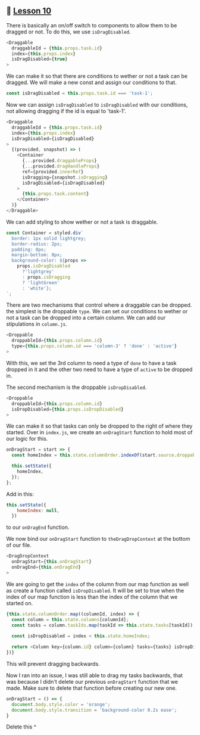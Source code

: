 ## :movie_camera: [Lesson 10](https://egghead.io/lessons/react-conditionally-allow-movement-using-react-beautiful-dnd-draggable-and-droppable-props)

There is basically an on/off switch to components to allow them to be dragged or not. To do this, we use `isDragDisabled`.

```js
<Draggable 
  draggableId = {this.props.task.id} 
  index={this.props.index}
  isDragDisabled={true}
>
```

We can make it so that there are conditions to wether or not a task can be dragged. We will make a new const and assign our conditions to that. 

```js
const isDragDisabled = this.props.task.id === 'task-1';
```

Now we can assign `isDragDisabled` to `isDragDisabled` with our conditions, not allowing dragging if the id is equal to 'task-1'.

```js
<Draggable 
  draggableId = {this.props.task.id} 
  index={this.props.index}
  isDragDisabled={isDragDisabled}
>
  {(provided, snapshot) => (
    <Container
      {...provided.draggableProps}
      {...provided.dragHandleProps}
      ref={provided.innerRef}
      isDragging={snapshot.isDragging}
      isDragDisabled={isDragDisabled}
    >
      {this.props.task.content}
    </Container>
  )}
</Draggable>
```

We can add styling to show wether or not a task is draggable. 

```js
const Container = styled.div`
  border: 1px solid lightgrey;
  border-radius: 2px;
  padding: 8px;
  margin-bottom: 8px;
  background-color: ${props => 
    props.isDragDisabled
      ?'lightgrey'
      : props.isDragging 
      ? 'lightGreen' 
      : 'white'};
`;
```

There are two mechanisms that control where a draggable can be dropped. the simplest is the droppable `type`. We can set our conditions to wether or not a task can be dropped into a certain column. We can add our stipulations in `column.js`.

```js
<Droppable 
  droppableId={this.props.column.id}
  type={this.props.column.id === 'column-3' ? 'done' : 'active'}
>
```

With this, we set the 3rd column to need a type of `done` to have a task dropped in it and the other two need to have a type of `active` to be dropped in. 

The second mechanism is the droppable `isDropDisabled`. 

```js
<Droppable 
  droppableId={this.props.column.id}
  isDropDisabled={this.props.isDropDisabled}
>
```

We can make it so that tasks can only be dropped to the right of where they started. Over in `index.js`, we create an `onDragStart` function to hold most of our logic for this. 

```js
onDragStart = start => {
  const homeIndex = this.state.columnOrder.indexOf(start.source.droppableId);

  this.setState({
    homeIndex,
  });
};
```

Add in this: 

```js
this.setState({
    homeIndex: null,
  })
```

to our `onDragEnd` function.

We now bind our `onDragStart` function to `theDragDropContext` at the bottom of our file. 

```js
<DragDropContext 
  onDragStart={this.onDragStart}
  onDragEnd={this.onDragEnd}
>
```

We are going to get the `index` of the column from our map function as well as create a function called `isDropDisabled`. It will be set to true when the index of our map function is less than the index of the column that we started on.

```js
{this.state.columnOrder.map((columnId, index) => {
  const column = this.state.columns[columnId];
  const tasks = column.taskIds.map(taskId => this.state.tasks[taskId]);
  
  const isDropDisabled = index < this.state.homeIndex;

  return <Column key={column.id} column={column} tasks={tasks} isDropDisabled={isDropDisabled} />;
})}
```

This will prevent dragging backwards. 

Now I ran into an issue, I was still able to drag my tasks backwards, that was because I didn't delete our previous `onDragStart` function that we made. Make sure to delete that function before creating our new one. 

```js  
onDragStart = () => {
  document.body.style.color = 'orange';
  document.body.style.transition = 'background-color 0.2s ease';
}
```

Delete this ^
